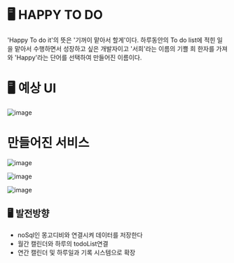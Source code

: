 # 🖥 HAPPY TO DO

'Happy To do it'의 뜻은 '기꺼이 맡아서 할게'이다.
하루동안의 To do list에 적힌 일을 맡아서 수행하면서 성장하고 싶은 개발자이고
'서희'라는 이름의 기쁠 희 한자를 가져와 'Happy'라는 단어를 선택하여 만들어진 이름이다.

# 🖥 예상 UI
![image](https://user-images.githubusercontent.com/79238676/146715891-e03f69ed-7289-4db6-8636-68edd4a57eb2.png)

# 만들어진 서비스
![image](https://user-images.githubusercontent.com/79238676/146715915-0b72c2e3-cee8-4dd8-b34c-fd8f7033309f.png)

![image](https://user-images.githubusercontent.com/79238676/146715924-4b3448a1-f665-4dc8-9c43-1f5c3699a77e.png)

![image](https://user-images.githubusercontent.com/79238676/146715933-bd0824bb-dc5d-4c12-8973-3c3a18818c5e.png)

## 🖥 발전방향
- noSql인 몽고디비와 연결시켜 데이터를 저장한다
- 월간 캘린더와 하루의 todoList연결
- 연간 캘린더 및 하루일과 기록 시스템으로 확장
